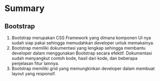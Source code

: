 # Summary

## Bootstrap
1. Bootstrap merupakan CSS Framework yang dimana komponen UI nya sudah siap pakai sehingga memudahkan developer untuk memakainya.
2. Bootstrap memiliki dokumentasi yang lengkap sehingga membantu developer dalam menggunakan Bootstrap secara efektif. Dokumentasi sudah menyangkut contoh kode, hasil dari kode, dan beberapa penjelasan fitur lainnya.
3. Bootstrap memiliki grid yang memungkinkan developer dalam membuat layout yang responsif. 